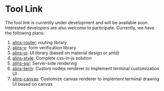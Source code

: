 <!--
  * @Author: chenzhongsheng
  * @Date: 2023-09-17 16:33:22
  * @Description: Coding something
-->
# Tool Link

The tool link is currently under development and will be available soon. Interested developers are also welcome to participate. Currently, we have the following plans:

1. [alins-router](https://github.com/alinsjs/alins-router): routing library
2. [alins-v](https://github.com/alinsjs/alins-v): form verification library
3. [alins-ui](https://github.com/alinsjs/alins-ui): UI library (based on material design or antd)
4. [alins-style](https://github.com/alinsjs/alins-style): Complete css-in-js solution
5. [alins-ssr](https://github.com/alinsjs/alins-ssr): Server-side rendering
6. [alins-term](https://github.com/alinsjs/alins-term): Custom nodejs renderer to implement terminal customization UI
7. [alins-canvas](https://github.com/alinsjs/alins-term): Customize canvas renderer to implement terminal drawing UI based on canvas